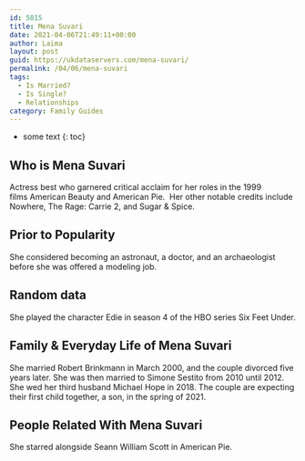 ```yaml
---
id: 5815
title: Mena Suvari
date: 2021-04-06T21:49:11+00:00
author: Laima
layout: post
guid: https://ukdataservers.com/mena-suvari/
permalink: /04/06/mena-suvari
tags:
  - Is Married?
  - Is Single?
  - Relationships
category: Family Guides
---
```


* some text
{: toc}


## Who is Mena Suvari
                  
                  
                  
Actress best who garnered critical acclaim for her roles in the 1999 films American Beauty and American Pie.  Her other notable credits include Nowhere, The Rage: Carrie 2, and Sugar & Spice.
                  
              
            
              
            
                
                
                
## Prior to Popularity
                  
                  
                  
She considered becoming an astronaut, a doctor, and an archaeologist before she was offered a modeling job.
                  
              
            
              
            
                
                
                
## Random data
                  
                  
                  
She played the character Edie in season 4 of the HBO series Six Feet Under.
                  
              
            
              
            
                
                
                
## Family & Everyday Life of Mena Suvari
                  
                  
                  
She married Robert Brinkmann in March 2000, and the couple divorced five years later. She was then married to Simone Sestito from 2010 until 2012. She wed her third husband Michael Hope in 2018. The couple are expecting their first child together, a son, in the spring of 2021.
                  
              
            
              
            
                
                
                
## People Related With Mena Suvari
                  
                  
                  
She starred alongside Seann William Scott in American Pie.
                  
              
            
              
            
                
              
            
              
              
            
            
              
            
          
          
          